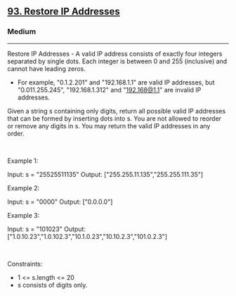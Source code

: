 <h2><a href="https://leetcode.com/problems/restore-ip-addresses/">93. Restore IP Addresses</a></h2><h3>Medium</h3><hr>Restore IP Addresses - A valid IP address consists of exactly four integers separated by single dots. Each integer is between 0 and 255 (inclusive) and cannot have leading zeros.

 * For example, "0.1.2.201" and "192.168.1.1" are valid IP addresses, but "0.011.255.245", "192.168.1.312" and "192.168@1.1" are invalid IP addresses.

Given a string s containing only digits, return all possible valid IP addresses that can be formed by inserting dots into s. You are not allowed to reorder or remove any digits in s. You may return the valid IP addresses in any order.

 

Example 1:


Input: s = "25525511135"
Output: ["255.255.11.135","255.255.111.35"]


Example 2:


Input: s = "0000"
Output: ["0.0.0.0"]


Example 3:


Input: s = "101023"
Output: ["1.0.10.23","1.0.102.3","10.1.0.23","10.10.2.3","101.0.2.3"]


 

Constraints:

 * 1 <= s.length <= 20
 * s consists of digits only.